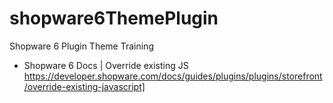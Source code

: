 # shopware6ThemePlugin
Shopware 6 Plugin Theme Training

- Shopware 6 Docs | Override existing JS
https://developer.shopware.com/docs/guides/plugins/plugins/storefront/override-existing-javascript]
